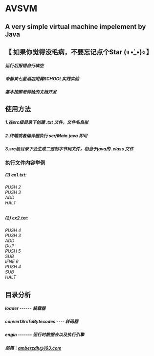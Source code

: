 # AVSVM
## A very simple virtual machine impelement by Java
## 【 如果你觉得没毛病，不要忘记点个Star (ง •̀_•́)ง 】
##### 运行后报错自行填空

##### 帝都某七星酒店附属SCHOOL实践实验

##### 基本按照老师给的文档开发


## 使用方法
##### 1.在src级目录下创建 .txt 文件，文件名自拟
##### 2.终端或者编译器执行 scr/Main.java 即可
##### 3.src级目录下会生成二进制字节码文件，相当于java的 .class 文件

### 执行文件内容举例
##### (1) ex1.txt:
###### PUSH 2 <br/> PUSH 3 <br/> ADD <br/> HALT
##### (2) ex2.txt:
###### PUSH 4 <br/> PUSH 3 <br/> ADD <br/> DUP <br/> PUSH 5 <br/> SUB <br/> IFNE 6 <br/> PUSH 4 <br/> SUB <br/> HALT

## 目录分析
##### loader ------ 装载器
##### convertSrcToBytecodes ---- 转码器
##### engin ------- 运行时数据去以及执行引擎

##### 邮箱：amberzdh@163.com
